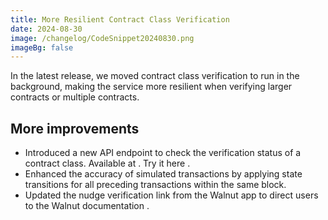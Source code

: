 ```yaml
---
title: More Resilient Contract Class Verification
date: 2024-08-30
image: /changelog/CodeSnippet20240830.png
imageBg: false
---
```


In the latest release, we moved contract class verification to run
            in the background, making the service more resilient when verifying
            larger contracts or multiple contracts.

## More improvements

- Introduced a new API endpoint to check the verification status of
              a contract class. Available at . Try it here .
- Enhanced the accuracy of simulated transactions by applying state
              transitions for all preceding transactions within the same block.
- Updated the nudge verification link from the Walnut app to direct
              users to the Walnut documentation .
